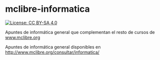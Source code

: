 # mclibre-informatica

[![License: CC BY-SA 4.0](https://img.shields.io/badge/License-CC%20BY--SA%204.0-lightgrey.svg)](https://creativecommons.org/licenses/by-sa/4.0/deed.es_ES)

Apuntes de informática general que complementan el resto de cursos de www.mclibre.org

Apuntes de informática general disponibles en http://www.mclibre.org/consultar/informatica/
